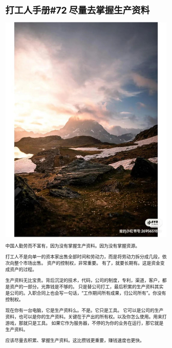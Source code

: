 # 打工人手册#72 尽量去掌握生产资料

 ![](img/216d583c-1cf6-47ae-ad64-1f1e846b2603.jpg)
 
中国人勤劳而不富有，因为没有掌握生产资料。因为没有掌握资源。
 
打工人不是向单一的资本家出售全部时间和劳动力，而是将劳动力拆分成几段，依次向整个市场出售。
资产的控制权，非常重要。
有了，就要长期有。这是资金变成资产的过程。
 
生产资料无比宝贵。背后沉淀的技术，代码，公司的制度，专利，渠道，客户，都是资产的一部分。光靠钱是不够的。
只是替公司打工，最后积累的生产资料其实是公司的。入职合同上也会写一句话，“工作期间所有成果，归公司所有”。你没有控制权。
 
现在你有一台电脑，它是生产资料么。不是。它只是工具。
它可以是公司的生产资料，也可以是你的生产资料。关键在于产出的所有权。以及你怎么使用。用来打游戏，那就只是工具。
如果它作为服务器，不停的为你的业务在运行，那它就是生产资料。
 
应该尽量去积累、掌握生产资料。这比攒钱更重要，赚钱速度也更快。
